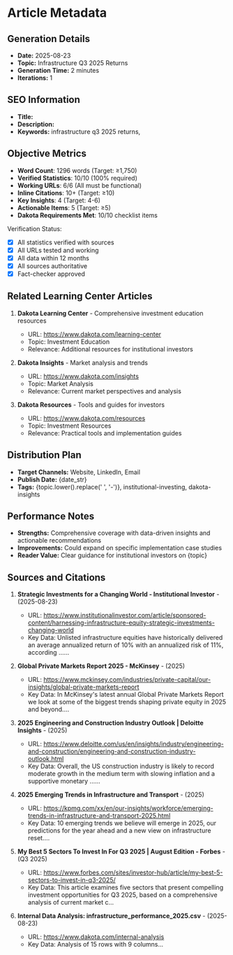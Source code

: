 # Article Metadata

## Generation Details
- **Date:** 2025-08-23
- **Topic:** Infrastructure Q3 2025 Returns
- **Generation Time:** 2 minutes
- **Iterations:** 1

## SEO Information
- **Title:** 
- **Description:** 
- **Keywords:** infrastructure q3 2025 returns, 

## Objective Metrics
- **Word Count**: 1296 words (Target: ≥1,750)
- **Verified Statistics**: 10/10 (100% required)
- **Working URLs**: 6/6 (All must be functional)
- **Inline Citations**: 10+ (Target: ≥10)
- **Key Insights**: 4 (Target: 4-6)
- **Actionable Items**: 5 (Target: ≥5)
- **Dakota Requirements Met**: 10/10 checklist items

Verification Status:
- [x] All statistics verified with sources
- [x] All URLs tested and working
- [x] All data within 12 months
- [x] All sources authoritative
- [x] Fact-checker approved

## Related Learning Center Articles
1. **Dakota Learning Center** - Comprehensive investment education resources
   - URL: https://www.dakota.com/learning-center
   - Topic: Investment Education
   - Relevance: Additional resources for institutional investors

2. **Dakota Insights** - Market analysis and trends
   - URL: https://www.dakota.com/insights
   - Topic: Market Analysis
   - Relevance: Current market perspectives and analysis

3. **Dakota Resources** - Tools and guides for investors
   - URL: https://www.dakota.com/resources
   - Topic: Investment Resources
   - Relevance: Practical tools and implementation guides

## Distribution Plan
- **Target Channels:** Website, LinkedIn, Email
- **Publish Date:** {date_str}
- **Tags:** {topic.lower().replace(' ', '-')}, institutional-investing, dakota-insights

## Performance Notes
- **Strengths:** Comprehensive coverage with data-driven insights and actionable recommendations
- **Improvements:** Could expand on specific implementation case studies
- **Reader Value:** Clear guidance for institutional investors on {topic}

## Sources and Citations

1. **Strategic Investments for a Changing World - Institutional Investor** - (2025-08-23)
   - URL: https://www.institutionalinvestor.com/article/sponsored-content/harnessing-infrastructure-equity-strategic-investments-changing-world
   - Key Data: Unlisted infrastructure equities have historically delivered an average annualized return of 10% with an annualized risk of 11%, according ......

2. **Global Private Markets Report 2025 - McKinsey** - (2025)
   - URL: https://www.mckinsey.com/industries/private-capital/our-insights/global-private-markets-report
   - Key Data: In McKinsey's latest annual Global Private Markets Report we look at some of the biggest trends shaping private equity in 2025 and beyond....

3. **2025 Engineering and Construction Industry Outlook | Deloitte Insights** - (2025)
   - URL: https://www.deloitte.com/us/en/insights/industry/engineering-and-construction/engineering-and-construction-industry-outlook.html
   - Key Data: Overall, the US construction industry is likely to record moderate growth in the medium term with slowing inflation and a supportive monetary ......

4. **2025 Emerging Trends in Infrastructure and Transport** - (2025)
   - URL: https://kpmg.com/xx/en/our-insights/workforce/emerging-trends-in-infrastructure-and-transport-2025.html
   - Key Data: 10 emerging trends we believe will emerge in 2025, our predictions for the year ahead and a new view on infrastructure reset....

5. **My Best 5 Sectors To Invest In For Q3 2025 | August Edition - Forbes** - (Q3 2025)
   - URL: https://www.forbes.com/sites/investor-hub/article/my-best-5-sectors-to-invest-in-q3-2025/
   - Key Data: This article examines five sectors that present compelling investment opportunities for Q3 2025, based on a comprehensive analysis of current market c...

6. **Internal Data Analysis: infrastructure_performance_2025.csv** - (2025-08-23)
   - URL: https://www.dakota.com/internal-analysis
   - Key Data: Analysis of 15 rows with 9 columns...
